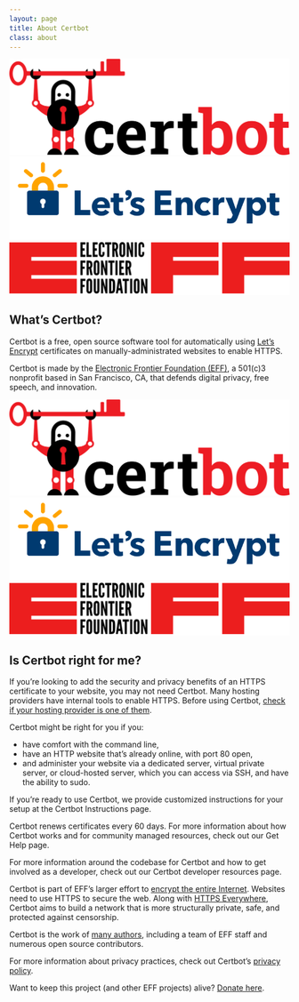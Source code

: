 ```yaml
---
layout: page
title: About Certbot
class: about
---
```


<div class="logos mobile-hidden">
<img src="/images/certbot-logo-1A.svg" alt="Certbot logo">
<img src="/images/LetsEncrypt-logo.svg" alt="Let's Encrypt logo">
<img src="/images/EFF-logo.svg" alt="Electronic Frontier Foundation logo">
</div>

## What’s Certbot?
Certbot is a free, open source software tool for automatically using [Let’s Encrypt](https://letsencrypt.org/) certificates on manually-administrated websites to enable HTTPS.

Certbot is made by the [Electronic Frontier Foundation (EFF)](https://www.eff.org/), a 501(c)3 nonprofit based in San Francisco, CA, that defends digital privacy, free speech, and innovation.

<div class="logos mobile-only">
<img src="/images/certbot-logo-1A.svg" alt="Certbot logo">
<img src="/images/LetsEncrypt-logo.svg" alt="Let's Encrypt logo">
<img src="/images/EFF-logo.svg" alt="Electronic Frontier Foundation logo">
</div>

## Is Certbot right for me?
If you’re looking to add the security and privacy benefits of an HTTPS certificate to your website, you may not need Certbot. Many hosting providers have internal tools to enable HTTPS. Before using Certbot, [check if your hosting provider is one of them](/hosting_providers).

Certbot might be right for you if you:
+ have comfort with the command line,
+ have an HTTP website that’s already online, with port 80 open,
+ and administer your website via a dedicated server, virtual private server, or cloud-hosted server, which you can access via SSH, and have the ability to sudo.

If you’re ready to use Certbot, we provide customized instructions for your setup at the Certbot Instructions page.

Certbot renews certificates every 60 days. For more information about how Certbot works and for community managed resources, check out our Get Help page.

For more information around the codebase for Certbot and how to get involved as a developer, check out our Certbot developer resources page.

Certbot is part of EFF’s larger effort to [encrypt the entire Internet](https://eff.org/encrypt-the-web). Websites need to use HTTPS to secure the web. Along with [HTTPS Everywhere](https://www.eff.org/https-everywhere), Certbot aims to build a network that is more structurally private, safe, and protected against censorship.

Certbot is the work of [many authors](https://github.com/certbot/certbot/graphs/contributors), including a team of EFF staff and numerous open source contributors.

For more information about privacy practices, check out Certbot’s [privacy policy](/privacy).

Want to keep this project (and other EFF projects) alive? [Donate here](https://supporters.eff.org/donate/support-lets-encrypt).
